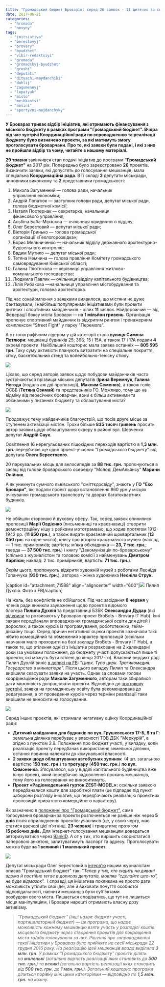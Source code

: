 ```yaml
---
title: "Громадський бюджет Броварів: серед 26 заявок - 11 дитячих та спортивних майданчиків"
date: 2017-06-21
categories: 
  - "hromada"
  - "novyny"
tags: 
  - "initsiativa"
  - "berestovyj"
  - "brovary"
  - "byudzhet"
  - "vibir-redaktsiyi"
  - "gromada"
  - "gromadskyj-byudzhet"
  - "groshi"
  - "deputati"
  - "dityachi-maydanchiki"
  - "duhlij"
  - "zagumennyj"
  - "lopatyuk"
  - "misto"
  - "meshkantsi"
  - "novini"
  - "sportyvni-majdanchyky"
---
```


**У Броварах триває відбір ініціатив, які отримають фінансування з міського бюджету в рамках програми "Громадський бюджет". Вчора під час зустрічі Координаційної ради по впровадженню та реалізації бюджету було визначено проекти, за які матимуть змогу проголосувати броварчани. Про те, які заявки були подані, і які з них не пройшли відбір та чому, читайте в нашому матеріалі.**

**29 травня** закінчився етап подачі ініціатив до програми **"Громадський бюджет"** на 2017 рік. Попередньо було зареєстровано **26** проектів. Визначити заявки, які допустять до голосування мешканців, мала спеціальна **Координаційна рада**. В її складі **3** депутати міськради, чиновники виконкому та **2** представники громадськості:

1. Микола Загуменний — голова ради, начальник управління економіки;
2. Андрій Лопатюк — заступник голови ради, депутат міської ради, голова бюджетної комісії;
3. Наталя Постернак — секретарка, начальниця фінансового управління;
4. Альбіна Баба-Мірзоєва — очільниця юридичного відділу;
5. Олег Берестовий — депутат міської ради;
6. Вікторія Гринько — голова громадської організації «Геологорозвідка»;
7. Борис Мельниченко — начальник відділу державного архітектурно-будівельного контролю;
8. Вадим Мутило — депутат міської ради;
9. Тетяна Немчина — голова правління Комітету громадського самоврядування Київської області;
10. Галина Плотнікова — керівниця управління житлово-комунального господарства;
11. Людмила Павлик — очільниця відділу капітального будівництва;
12. Лілія Рибакова —начальниця управління містобудування та архітектури, головна архітекторка.

Під час ознайомлення з заявками виявилося, що містяни не дуже фантазували, і найбільш популярними ініціативами були проекти дитячих і спортивних майданчиків - цілих **11** заявок. Найдорожчий — від Федерації боксу міста Бровари — на **1 мільйон гривень**. Організація пропонує спортивний майданчик із відкритим рингом і тренажерним комплексом "Street Fight" у парку "Перемога".

А от топографічним лідером у цій категорії стала **вулиця Симона Петлюри**: мешканці будинків 25; 36Б; 15 і 15А, а також 17 і 17А подали **4** окремі проекти. Найбільший кошторис мала заявка останніх — **805 595 грн**. Таку суму активісти планують витратити на спеціальне покриття, сітку, баскетбольний стенд та волейбольно-тенісну стійку.

![](https://mpz.brovary.org/wp-content/uploads/2017/06/park-shevchenka-sam-0808.jpg)

Цікаво, що серед авторів заявок щодо побудови майданчиків часто зустрічаються прізвища міських депутатів (**Ірина Веремчук, Галина Негода** (подала аж дві пропозиції), **Максим Семенов**), а також голів ОСББ (**Тетяна Озимай**) та представників ГО. Можливо, тому що на відміну від пересічних броварчан, вони є більш активними та обізнаними у питаннях бюджету та облаштування міста?

![](https://mpz.brovary.org/wp-content/uploads/2017/05/166.05.jpg)

Продовжує тему майданчиків благоустрій, що посів друге місце за ступенем активізації містян. Трохи більше **835 тисяч гривень** просить автор заявки щодо облаштування скверу в районі вул. Шевченка депутат **Андрій Саук**.

Освітлення 16 нерегульованих пішохідних переходів вартістю в **1,3 млн. грн.** передбачає ще один проект-учасник "Громадського бюджету" від депутата **Олега Берестового**.

20 паркувальних місць для велосипедів за **88 тис. грн.** пропонуються в заявці від голови броварського осередку "Молоді ДемАльянсу" **Марини Олійник**.

А як уникнути сумного львівського "сміттєдосвіду", знають у **ГО "Еко Бровари"**, які подали проект щодо встановлення 860 урн у місцях очікування громадського транспорту та дворах багатоквартних будинків.

![](https://mpz.brovary.org/wp-content/uploads/2012/08/1280PX1.jpg)

Не обійшли стороною й духовну сферу. Так, серед заявок опинилися пропозиції **Марії Овдієнко** (письменниці та краєзнавиці) створити демонстраційну нішу з рейками мототрамваю, що ходив протягом 1912-1942 рр. (**11 650 грн.**), а також видати краєзнавчий щоквартальник (**13 050 грн.** на одне число), книгу про історію краєзнавчого музею (наклад — 1 тис. примірників; вартість: м'яка обкладинка — **23, 7 тис. грн.**; тверда — **37 500 тис. грн.**) і книгу "Декомунізація по-броварському" (спільно з журналістом та головою комісії з найменувань **Дмитром Карпієм;** наклад: 2 тис. примірників, вартість: **71 тис. грн.**).

Окрім цього, пропонують відкрити художній музей з роботами Леоніда Гопанчука (**930 тис. грн.**), авторка - жінка художника **Неоніла Струк.**

\[caption id="attachment\_71588" align="aligncenter" width="600"\]![](https://mpz.brovary.org/wp-content/uploads/2017/06/18921730_1646526958692034_7877601048464728286_n.jpg) Пилип Духлій. Фото з FB\[/caption\]

На жаль, без конфліктів не обійшлося. Під час засідання **8 червня** у членів ради виникли зауваження щодо проектів відомого блогера **Пилипа Духлія** та представниці БЗБК **Олександри Дудар** (які [відкрили](https://mpz.brovary.org/brovarskyj-zabudovnyk-ta-vidomyj-frilanser-obitsyayut-vidkryty-sotsialni-it-kursy/) та розвивають у Броварах проект BroBots - Brovary IT Hub). Їхні заявки передбачали впровадження громадянської освіти для дітей і дорослих, а також курсів із програмування, робототехніки, гейм-дизайну тощо. Серед причин негативної оцінки проектів зазначали такі: нібито комерційний та обмежений характер пропозицій (оскільки навчання мало проходити на базі закладу BroBots - Brovary IT Hub), а також те, що втілення однієї з ініціатив розраховане на 2 календарні роки (за умовами положення, до бюджету участі допускаються лише ті проекти, які можуть бути втілені до кінця 2017-го). Власний вердикт раді Пилип Духлій виніс [в дописі на FB](https://www.facebook.com/pylyp.d/posts/1646528952025168): "_Цирк. Тупо цирк. Трагикомедия. Государство в миниатюре"._ Після цього випадку Пилип та Олександра вирішили скасувати заявки на участь. Однак за словами голови координаційної ради **Миколи Загуменного**, авторам таки збиралися дати можливість допрацювати проекти. Відповідно до [протоколу зустрічі](https://onedrive.live.com/view.aspx?resid=76CC13A1B9E773BD!4436&ithint=file%2cdocx&app=Word&authkey=!AF3txjx-Q-8qHHk), заявка на громадянську освіту була рекомендована до редагування, а от проведення курсів через терміни реалізації таки вирішили не виносити на голосування.

![](https://mpz.brovary.org/wp-content/uploads/2017/06/IMG_4732.jpg)

Серед інших проектів, які отримали негативну оцінку Координаційної ради:

- **Дитячий майданчик для будинків по вул. Грушевського 17-Б, В та Г**: земельна ділянка перебуває у власності ТОВ ДБК "Меркурій", а згідно з пунктом 2.6. Положення про бюджет участі, у випадку, коли реалізація проекту передбачає використання земельної ділянки, остання повинна належати до комунальної власності.
- **2 заявки щодо облаштування автобусних зупинок**  (4 шт. загальною вартістю **150 тис. грн.**) та **тротуару** (**450 тис. грн.**) **по вул. Симоненка**. З’ясувалося, що у відділі капітального будівництва вже існує проект, який передбачає задоволення прохань мешканців, тому його на голосування не виноситимуть.
- **Проект «Радіомодельний гурток ZEST-MODEL»:** оскільки заявкою передбачалися кошти для заробітної плати (це підпадає під пункт заборони розгляду ініціатив, що передбачають реалізацію проектних пропозицій приватного комерційного характеру).

Як зазначено в [положенні про "Громадський бюджет"](https://onedrive.live.com/view.aspx?resid=76CC13A1B9E773BD!2899&ithint=file%2cdocx&app=Word&authkey=!ABzvptdoqzmR61U), саме голосування броварчан за проекти розпочнеться не раніше ніж через **5 днів** після оприлюднення проектів-учасників (це, у свою чергу, має статися ввечері цієї п'ятниці, **23 червня**) і триватиме протягом **15 робочих днів.** Для інтернет-голосування мешканцям доведеться авторизуватися через [BankID](http://bankid.org.ua/). А от у тих, хто вирішить скористатися паперовою анкетою, запитуватимуть паспорт та адресу. Проголосувати можна буде **за 1 великий** і **1 маленький проект**.

![](https://mpz.brovary.org/wp-content/uploads/2017/04/dereva-32.jpg)

Депутат міськради Олег Берестовий в [інтерв'ю](https://mpz.brovary.org/deputat-u-21-rik-oleg-berestovyj-navazhytys-dosyagty/) нашим журналістам описав "Громадський бюджет" так: "_Тепер у тих, хто сидить на дивані вдома й постійно тегає в дописах депутатів, мовляв “сдєлайтє што-то”, не буде відмазок"._  І справді, ця ініціатива покликана не просто дати можливість утілити свої ідеї, але й виховати почуття особистої відповідальності, навчити мешканців бути суб'єктами розбудови свого міста. Лишається сподіватись, що тут не лишиться місця маніпуляціям, і Бровари нарешті отримають власну дозу активізму.

> _"Громадський бюджет" (інші назви: бюджет участі, партиципаторний бюджет) — це програма, що надає можливість кожному мешканцю взяти участь у розподілі коштів місцевого бюджету через створення проектів для покращення міста та/або голосування за них. Рішення про запровадження такої ініціативи у Броварах було прийняте на сесії міськради 22 грудня 2016 року. На реалізацію ідей мешканців влада виділила **3 млн. грн.** У рамках "Громадського бюджету" проекти ділять на **маленькі** (загальна вартість реалізації яких становить до **500 тис. грн.**) та **великі** (загальна вартість реалізації яких становить від **500 тис. грн.** до **1 млн. грн.**). Загальний кошторис програми ділиться порівну між цими категоріями — відповідно по **1,5 млн. грн.** на кожну._
